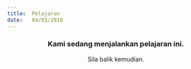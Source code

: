 ```yaml
---
title:  Pelajaran
date:   04/03/2018
---
```


### <center>Kami sedang menjalankan pelajaran ini.</center>
<center>Sila balik kemudian.</center>